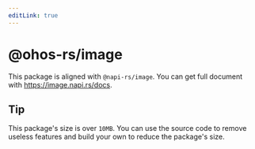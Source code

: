 ```yaml
---
editLink: true
---
```


# @ohos-rs/image

This package is aligned with `@napi-rs/image`. You can get full document with https://image.napi.rs/docs.

## Tip

This package's size is over `10MB`. You can use the source code to remove useless features and build your own to reduce the package's size.